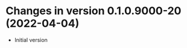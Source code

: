




<!-- NEWS.md was auto-generated by NEWS.Rmd. Please DO NOT edit by hand!-->

# Changes in version 0.1.0.9000-20 (2022-04-04)

-   Initial version
